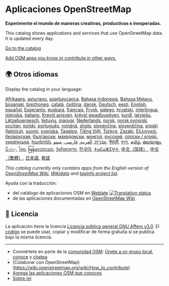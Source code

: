 # Aplicaciones OpenStreetMap

**Experimente el mundo de maneras creativas, productivas e inesperadas.**

This catalog shows applications and services that use OpenStreetMap data. It is
updated every day.

[Go to the catalog](https://osm-apps.zottelig.ch)

[Add OSM apps you know or contribute in other
ways.](https://wiki.openstreetmap.org/wiki/OSM_Apps_Catalog#How_to_document_a_new_software)

## 🌍 Otros idiomas

Display the catalog in your language:

[Afrikaans](/?lang=af), [asturianu](/?lang=ast), [azərbaycanca](/?lang=az),
[Bahasa Indonesia](/?lang=id), [Bahasa Melayu](/?lang=ms),
[bosanski](/?lang=bs), [brezhoneg](/?lang=br), [català](/?lang=ca),
[čeština](/?lang=cs), [dansk](/?lang=da), [Deutsch](/?lang=de),
[eesti](/?lang=et), [English](/?lang=en), [español](/?lang=es),
[Esperanto](/?lang=eo), [euskara](/?lang=eu), [français](/?lang=fr),
[Frysk](/?lang=fy), [galego](/?lang=gl), [hrvatski](/?lang=hr),
[interlingua](/?lang=ia), [íslenska](/?lang=is), [italiano](/?lang=it), [Kreyòl
ayisyen](/?lang=ht), [kréyòl gwadloupéyen](/?lang=gcf), [kurdî](/?lang=ku),
[latviešu](/?lang=lv), [Lëtzebuergesch](/?lang=lb), [lietuvių](/?lang=lt),
[magyar](/?lang=hu), [Nederlands](/?lang=nl), [norsk](/?lang=no), [norsk
nynorsk](/?lang=nn), [occitan](/?lang=oc), [polski](/?lang=pl),
[português](/?lang=pt), [română](/?lang=ro), [shqip](/?lang=sq),
[slovenčina](/?lang=sk), [slovenščina](/?lang=sl), [srpski
(latinica)](/?lang=sr-latn), [suomi](/?lang=fi), [svenska](/?lang=sv),
[Tagalog](/?lang=tl), [Tiếng Việt](/?lang=vi), [Türkçe](/?lang=tr),
[Zazaki](/?lang=diq), [Ελληνικά](/?lang=el), [беларуская](/?lang=be),
[български](/?lang=bg), [македонски](/?lang=mk), [монгол](/?lang=mn),
[русский](/?lang=ru), [српски / srpski](/?lang=sr), [українська](/?lang=uk),
[հայերեն](/?lang=hy), [עברית](/?lang=he), [العربية](/?lang=ar),
[فارسی](/?lang=fa), [پښتو](/?lang=ps), [नेपाली](/?lang=ne), [বাংলা](/?lang=bn),
[தமிழ்](/?lang=ta), [മലയാളം](/?lang=ml), [සිංහල](/?lang=si), [ไทย](/?lang=th),
[မြန်မာဘာသာ](/?lang=my), [ქართული](/?lang=ka), [한국어](/?lang=ko),
[ⵜⴰⵎⴰⵣⵉⵖⵜ](/?lang=tzm), [中文（简体）](/?lang=zh-hans), [中文（繁體）](/?lang=zh-hant),
[日本語](/?lang=ja), [粵語](/?lang=yue)

*This catalog currently only contains apps from the English version of
[OpenStreetMap Wiki](https://wiki.openstreetmap.org/),
[Wikidata](https://www.wikidata.org/) and [taginfo project
list](https://taginfo.openstreetmap.org/projects).*

Ayuda con la traducción:

- del catálogo de aplicaciones OSM en
  [Weblate](https://hosted.weblate.org/projects/osm-apps-catalog/osm-apps-catalog)
  <a href="https://hosted.weblate.org/engage/osm-apps-catalog/">
  <img src="https://hosted.weblate.org/widgets/osm-apps-catalog/-/svg-badge.svg" alt="Translation status" /></a>
- de las aplicaciones documentadas en [OpenStreetMap
  Wiki](https://wiki.openstreetmap.org/wiki/Wiki_Translation)

## 📜 Licencia

La aplicación tiene la licencia [Licencia pública general GNU Affero
v3.0](https://github.com/ToastHawaii/osm-apps-catalog/blob/master/LICENSE). El
[código](https://github.com/ToastHawaii/osm-apps-catalog) se puede usar, copiar
y modificar de forma gratuita si se publica bajo la misma licencia.

---

- Conviértete en parte de la [comunidad
  OSM](https://resultmaps.neis-one.org/oooc?layers=B&zoom=5&lat=47.6215&lon=7.5816&contributors=TTTTTT):
  [Únete a un grupo local](https://usergroups.openstreetmap.de/),
  [conoce](https://osmcal.org/) y [chatea](https://community.osm.be/)
- [Colaborar con
  OpenStreetMap}(https://wiki.openstreetmap.org/wiki/How_to_contribute)
- [Agrega las aplicaciones OSM que
  conoces](https://wiki.openstreetmap.org/wiki/OSM_Apps_Catalog)
- [Sobre mí](https://wiki.openstreetmap.org/wiki/User:ToastHawaii)
